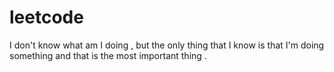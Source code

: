 # leetcode
I don't know what am I doing , but the only thing that I know is that I'm doing something and that is the most important thing .
